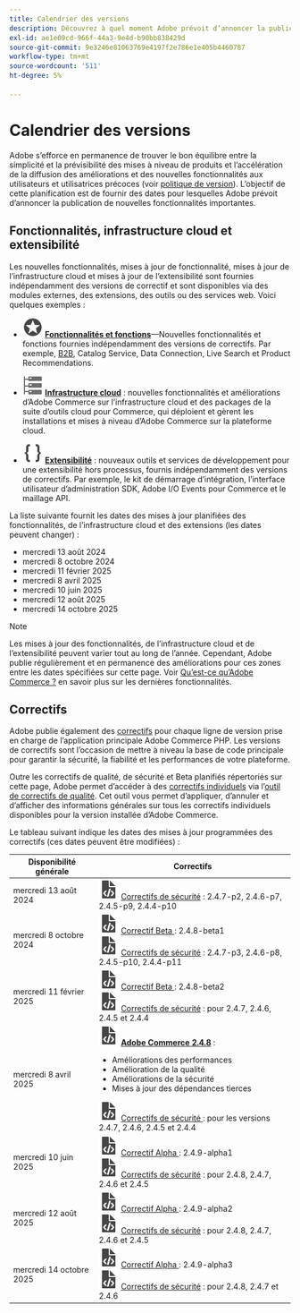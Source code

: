 ```yaml
---
title: Calendrier des versions
description: Découvrez à quel moment Adobe prévoit d’annoncer la publication de nouvelles fonctionnalités pour Adobe Commerce.
exl-id: ae1e09cd-966f-44a3-9e4d-b90bb838429d
source-git-commit: 9e3246e81063769e4197f2e786e1e405b4460787
workflow-type: tm+mt
source-wordcount: '511'
ht-degree: 5%

---
```



# Calendrier des versions

Adobe s’efforce en permanence de trouver le bon équilibre entre la simplicité et la prévisibilité des mises à niveau de produits et l’accélération de la diffusion des améliorations et des nouvelles fonctionnalités aux utilisateurs et utilisatrices précoces (voir [politique de version](versioning-policy.md)). L’objectif de cette planification est de fournir des dates pour lesquelles Adobe prévoit d’annoncer la publication de nouvelles fonctionnalités importantes.

## Fonctionnalités, infrastructure cloud et extensibilité

Les nouvelles fonctionnalités, mises à jour de fonctionnalité, mises à jour de l’infrastructure cloud et mises à jour de l’extensibilité sont fournies indépendamment des versions de correctif et sont disponibles via des modules externes, des extensions, des outils ou des services web. Voici quelques exemples :

- ![Icône Fonctionnalité](../assets/icons/feature.svg) [**Fonctionnalités et fonctions**](https://experienceleague.adobe.com/en/docs/commerce/user-guides/release-information/release-notes-all)—Nouvelles fonctionnalités et fonctions fournies indépendamment des versions de correctifs. Par exemple, [B2B](https://experienceleague.adobe.com/en/docs/commerce-admin/b2b/release-notes), Catalog Service, Data Connection, Live Search et Product Recommendations.

- ![Icône d’infrastructure](../assets/icons/servers.svg) [**Infrastructure cloud**](https://experienceleague.adobe.com/en/docs/commerce-cloud-service/user-guide/release-notes/cloud-tools-suite) : nouvelles fonctionnalités et améliorations d’Adobe Commerce sur l’infrastructure cloud et des packages de la suite d’outils cloud pour Commerce, qui déploient et gèrent les installations et mises à niveau d’Adobe Commerce sur la plateforme cloud.

- ![Icône d’extensibilité](../assets/icons/brackets.svg) [**Extensibilité**](https://developer.adobe.com/commerce/extensibility/) : nouveaux outils et services de développement pour une extensibilité hors processus, fournis indépendamment des versions de correctifs. Par exemple, le kit de démarrage d’intégration, l’interface utilisateur d’administration SDK, Adobe I/O Events pour Commerce et le maillage API.

La liste suivante fournit les dates des mises à jour planifiées des fonctionnalités, de l’infrastructure cloud et des extensions (les dates peuvent changer) :

- mercredi 13 août 2024
- mercredi 8 octobre 2024
- mercredi 11 février 2025
- mercredi 8 avril 2025
- mercredi 10 juin 2025
- mercredi 12 août 2025
- mercredi 14 octobre 2025

>[!NOTE]
>
>Les mises à jour des fonctionnalités, de l’infrastructure cloud et de l’extensibilité peuvent varier tout au long de l’année. Cependant, Adobe publie régulièrement et en permanence des améliorations pour ces zones entre les dates spécifiées sur cette page. Voir [Qu’est-ce qu’Adobe Commerce ?](https://experienceleague.adobe.com/en/docs/commerce-admin/start/about) en savoir plus sur les dernières fonctionnalités.

## Correctifs

Adobe publie également des [correctifs](versioning-policy.md#patch-release) pour chaque ligne de version prise en charge de l’application principale Adobe Commerce PHP. Les versions de correctifs sont l’occasion de mettre à niveau la base de code principale pour garantir la sécurité, la fiabilité et les performances de votre plateforme.

Outre les correctifs de qualité, de sécurité et Beta planifiés répertoriés sur cette page, Adobe permet d’accéder à des [correctifs individuels](versioning-policy.md#individual-patch) via l’[outil de correctifs de qualité](../tools/quality-patches-tool/usage.md). Cet outil vous permet d’appliquer, d’annuler et d’afficher des informations générales sur tous les correctifs individuels disponibles pour la version installée d’Adobe Commerce.

Le tableau suivant indique les dates des mises à jour programmées des correctifs (ces dates peuvent être modifiées) :

<table>
<thead>
  <tr>
    <th>Disponibilité générale</th>
    <th>Correctifs</th>
  </tr>
</thead>
<tbody>
  <tr>
  <tr>
    <td>mercredi 13 août 2024</td>
    <td><img alt="Icône de version de correctif" src="../assets/icons/file-code.svg"></img> <a href="release-notes/security/overview.md">Correctifs de sécurité</a> : 2.4.7-p2, 2.4.6-p7, 2.4.5-p9, 2.4.4-p10</td>
  </tr>
  <tr>
    <td>mercredi 8 octobre 2024</td>
    <td><img alt="Icône de version de correctif" src="../assets/icons/file-code.svg"></img> <a href="versioning-policy.md#beta-patch-release">Correctif Beta </a> : 2.4.8-beta1<br><img alt="Icône de version de correctif" src="../assets/icons/file-code.svg"></img> <a href="release-notes/security/overview.md">Correctifs de sécurité</a> : 2.4.7-p3, 2.4.6-p8, 2.4.5-p10, 2.4.4-p11</td>
  </tr>
  <tr>
    <td>mercredi 11 février 2025</td>
    <td><img alt="Icône de version de correctif" src="../assets/icons/file-code.svg"></img> <a href="versioning-policy.md#beta-patch-release">Correctif Beta </a> : 2.4.8-beta2<br><img alt="Icône de version de correctif" src="../assets/icons/file-code.svg"></img> <a href="release-notes/security/overview.md">Correctifs de sécurité</a> : pour 2.4.7, 2.4.6, 2.4.5 et 2.4.4</td>
  </tr>
  <tr>
    <tr>
    <td>mercredi 8 avril 2025</td>
    <td><img alt="Icône de version de correctif" src="../assets/icons/file-code.svg"></img> <a href="release-notes/commerce/overview.md"><strong>Adobe Commerce 2.4.8</a></strong> :<ul><li>Améliorations des performances</li><li>Amélioration de la qualité</li><li>Améliorations de la sécurité</li><li>Mises à jour des dépendances tierces</li></ul><img alt="Icône de version de correctif" src="../assets/icons/file-code.svg"></img> <a href="release-notes/security/overview.md"> Correctifs de sécurité </a> : pour les versions 2.4.7, 2.4.6, 2.4.5 et 2.4.4</td>
  </tr>
  <tr>
    <td>mercredi 10 juin 2025</td>
    <td><img alt="Icône de version de correctif" src="../assets/icons/file-code.svg"></img> <a href="versioning-policy.md#alpha-patch-release">Correctif Alpha </a> : 2.4.9-alpha1<br><img alt="Icône de version de correctif" src="../assets/icons/file-code.svg"></img> <a href="release-notes/security/overview.md">Correctifs de sécurité</a> : pour 2.4.8, 2.4.7, 2.4.6 et 2.4.5</td>
  </tr>
  <tr>
    <td>mercredi 12 août 2025</td>
    <td><img alt="Icône de version de correctif" src="../assets/icons/file-code.svg"></img> <a href="versioning-policy.md#alpha-patch-release">Correctif Alpha </a> : 2.4.9-alpha2<br><img alt="Icône de version de correctif" src="../assets/icons/file-code.svg"></img> <a href="release-notes/security/overview.md">Correctifs de sécurité</a> : pour 2.4.8, 2.4.7, 2.4.6 et 2.4.5</td>
  </tr>
  <tr>
    <td>mercredi 14 octobre 2025</td>
    <td><img alt="Icône de version de correctif" src="../assets/icons/file-code.svg"></img> <a href="versioning-policy.md#alpha-patch-release">Correctif Alpha </a> : 2.4.9-alpha3<br><img alt="Icône de version de correctif" src="../assets/icons/file-code.svg"></img> <a href="release-notes/security/overview.md">Correctifs de sécurité</a> : pour 2.4.8, 2.4.7 et 2.4.6</td>
  </tr>
</tbody>
</table>
